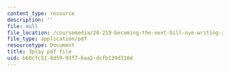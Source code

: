 ```yaml
---
content_type: resource
description: ''
file: null
file_location: /coursemedia/20-219-becoming-the-next-bill-nye-writing-and-hosting-the-educational-show-january-iap-2015/b68cfc518d5993f76aa2dcfb139d310d_kQnA60blp6o.pdf
file_type: application/pdf
resourcetype: Document
title: 3play pdf file
uid: b68cfc51-8d59-93f7-6aa2-dcfb139d310d
---
```

